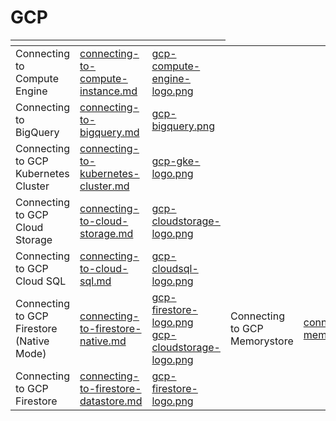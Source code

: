 # GCP

<table data-view="cards">
	<thead>
		<tr>
			<th></th>
			<th data-hidden data-card-target data-type="content-ref"></th>
			<th data-hidden data-card-cover data-type="files"></th>
		</tr>
	</thead>
	<tbody>
		<tr>
			<td>Connecting to Compute Engine</td>
			<td>
				<a href="connecting-to-compute-instance.md">connecting-to-compute-instance.md</a>
			</td>
			<td>
				<a href="../../../.gitbook/assets/gcp-compute-engine-logo.png">gcp-compute-engine-logo.png</a>
			</td>
		</tr>
		<tr>
			<td>Connecting to BigQuery</td>
			<td>
				<a href="connecting-to-bigquery.md">connecting-to-bigquery.md</a>
			</td>
			<td>
				<a href="../../../.gitbook/assets/gcp-bigquery.png">gcp-bigquery.png</a>
			</td>
		</tr>
		<tr>
			<td>Connecting to GCP Kubernetes Cluster</td>
			<td>
				<a href="connecting-to-kubernetes-cluster.md">connecting-to-kubernetes-cluster.md</a>
			</td>
			<td>
				<a href="../../../.gitbook/assets/gcp-gke-logo.png">gcp-gke-logo.png</a>
			</td>
		</tr>
		<tr>
			<td>Connecting to GCP Cloud Storage</td>
			<td>
				<a href="connecting-to-cloud-storage.md">connecting-to-cloud-storage.md</a>
			</td>
			<td>
				<a href="../../../.gitbook/assets/gcp-cloudstorage-logo.png">gcp-cloudstorage-logo.png</a>
			</td>
		</tr>
		<tr>
			<td>Connecting to GCP Cloud SQL</td>
			<td>
				<a href="connecting-to-cloud-sql.md">connecting-to-cloud-sql.md</a>
			</td>
			<td>
				<a href="../../../.gitbook/assets/gcp-cloudstorage-logo.png">gcp-cloudsql-logo.png</a>
			</td>
		</tr>
		<tr>
			<td>Connecting to GCP Firestore (Native Mode)</td>
			<td>
				<a href="connecting-to-firestore-native.md">connecting-to-firestore-native.md</a>
			</td>
			<td>
				<a href="../../../.gitbook/assets/gcp-firestore-logo.png">gcp-firestore-logo.png</a>
				<a href="../../../.gitbook/assets/gcp-cloudstorage-logo.png">gcp-cloudstorage-logo.png</a>
        <td>Connecting to GCP Memorystore</td>
			<td>
				<a href="connecting-to-memorystore.md">connecting-to-memorystore.md</a>
			</td>
			<td>
				<a href="../../../.gitbook/assets/gcp-memorystore-logo.png">gcp-memorystore-logo.png</a>
			</td>
		</tr>
		<tr>
			<td>Connecting to GCP Firestore</td>
			<td>
				<a href="connecting-to-firestore-datastore.md">connecting-to-firestore-datastore.md</a>
			</td>
			<td>
				<a href="../../../.gitbook/assets/gcp-firestore-logo.png">gcp-firestore-logo.png</a>
			</td>
		</tr>
	</tbody>
</table>
